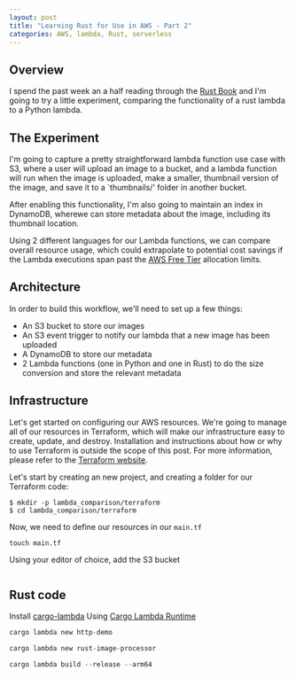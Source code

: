 ```yaml
---
layout: post
title: "Learning Rust for Use in AWS - Part 2"
categories: AWS, lambda, Rust, serverless
---
```


## Overview
I spend the past week an a half reading through the [Rust Book](https://doc.rust-lang.org/book/) and I'm going to try a little experiment, comparing the functionality of a rust lambda to a Python lambda.

## The Experiment
I'm going to capture a pretty straightforward lambda function use case with S3, where a user will upload an image to a bucket, and a lambda function will run when the image is uploaded, make a smaller, thumbnail version of the image, and save it to a `thumbnails/' folder in another bucket.

After enabling this functionality, I'm also going to maintain an index in DynamoDB, wherewe can store metadata about the image, including its thumbnail location.

Using 2 different languages for our Lambda functions, we can compare overall resource usage, which could extrapolate to potential cost savings if the Lambda executions span past the [AWS Free Tier](https://aws.amazon.com/free/?all-free-tier.sort-by=item.additionalFields.SortRank&all-free-tier.sort-order=asc&awsf.Free%20Tier%20Types=*all&awsf.Free%20Tier%20Categories=*all&all-free-tier.q=lambda&all-free-tier.q_operator=AND) allocation limits.

## Architecture
In order to build this workflow, we'll need to set up a few things:
- An S3 bucket to store our images
- An S3 event trigger to notify our lambda that a new image has been uploaded
- A DynamoDB to store our metadata
- 2 Lambda functions (one in Python and one in Rust) to do the size conversion and store the relevant metadata

## Infrastructure
Let's get started on configuring our AWS resources. We're going to manage all of our resources in Terraform, which will make our infrastructure easy to create, update, and destroy.
Installation and instructions about how or why to use Terraform is outside the scope of this post. For more information, please refer to the [Terraform website](https://www.terraform.io/).

Let's start by creating an new project, and creating a folder for our Terraform code:
```shell
$ mkdir -p lambda_comparison/terraform
$ cd lambda_comparison/terraform
```

Now, we need to define our resources in our `main.tf`
```shell
touch main.tf
```

Using your editor of choice, add the S3 bucket
```hcl

```

<!-- TODO - document the tf code after it works -->


## Rust code
Install [cargo-lambda](https://www.cargo-lambda.info/guide/installation.html)
Using [Cargo Lambda Runtime](https://github.com/awslabs/aws-lambda-rust-runtime)

```rust
cargo lambda new http-demo
```

```rust
cargo lambda new rust-image-processor
```

```rust
cargo lambda build --release --arm64
```

